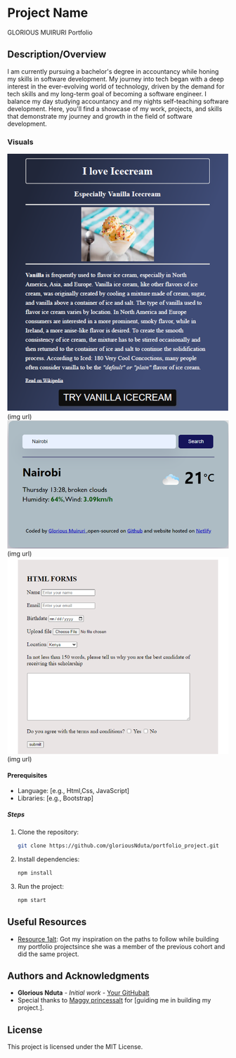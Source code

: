 # Project Name
GLORIOUS MUIRURI Portfolio


## Description/Overview
I am currently pursuing a bachelor's degree in accountancy while honing my skills in software development. My journey into tech began with a deep interest in the ever-evolving world of technology, driven by the demand for tech skills and my long-term goal of becoming a software engineer. I balance my day studying accountancy and my nights self-teaching software development. Here, you'll find a showcase of my work, projects, and skills that demonstrate my journey and growth in the field of software development.


### Visuals

![Screenshot](images/sc.PNG)(img url)
![Screenshot](images/weather.PNG)(img url)
![Screenshot](images/reg.PNG)(img url)

#### Prerequisites

- Language: [e.g., Html,Css, JavaScript]
- Libraries: [e.g., Bootstrap]

##### Steps

1. Clone the repository:
    ```bash
    git clone https://github.com/gloriousNduta/portfolio_project.git
    ```
2. Install dependencies:
    ```bash
    npm install
    ```
3. Run the project:
    ```bash
    npm start
    ```

## Useful Resources

- [Resource 1](https://opemipocapstone.netlify.app/?authuser=0)[alt](url): Got my inspiration on the paths to follow while building my portfolio projectsince she was a member of the previous cohort and did the same project.

## Authors and Acknowledgments

- **Glorious Nduta** - *Initial work* - [Your GitHub](https://github.com/gloriousNduta)[alt](url)
- Special thanks to [Maggy princess](https://github.com/maggyPrincess)[alt](url) for [guiding me in building my project.].

## License

This project is licensed under the MIT License.




<!-- GLORIOUS MUIRURI Portfolio
Welcome to my portfolio! I'm Glorious, a passionate front-end developer with a background in accountancy. Here, you'll find a showcase of my work, projects, and skills that demonstrate my journey and growth in the field of software development.

Table of Contents
About Me
Skills
Projects
Education
Contact

About Me
I am currently pursuing a bachelor's degree in accountancy while honing my skills in software development. My journey into tech began with a deep interest in the ever-evolving world of technology, driven by the demand for tech skills and my long-term goal of becoming a software engineer. I balance my day studying accountancy and my nights self-teaching software development.

Skills
Programming Languages: JavaScript, HTML, CSS
Frameworks and Libraries: Bootstrap, RESTful APIs, Ajax
Tools and Platforms: Git, GitHub, Visual Studio Code
Other: Strong analytical skills, problem-solving, and a keen eye for details, communication skills and teamwork.

Projects
Project 1: Vanilla Webpage
Description: This project involved creating an engaging and visually appealing webpage about my favorite icecream flavor. The site features a historical overview, detailed ingredient lists, step-by-step recipes anf funfacts. Utilized HTML and CSS to deliver basic user-friendly experience. Designed to attract ice cream enthusiastis and home cooks, encouraging them to explore and share their love for vanilla icecream. 

Link: https://statuesque-seahorse-0a3d34.netlify.app/

Project 2: V-Weather-Project
 Developed a clean and intuitive weather application using vanilla Javascript. The application provides real-time weather updates and location-based weather information. Implemented features include dynamic weather icons, temperature conversion and user-friendly interface elements. Designed for optimal performance and accessibility, making it easy for users to stay informed about current weather conditions. This project demonstrates proficiency in front-end development and effective use of Javascript for interactive web applications.

Link: https://ndungu.netlify.app/

Project 3: Registration-Form-Project
   Created a clean and responsive user-registration form using basic HTML and CSS.The form includes fields for user information such as name, email, birthdate, location among others. Designed with a focus on usability, incorporating clear labels, placeholders and error messages for better user guidance. Ensured the form is visually appealing and accessible across various devices by implementing responsive design principles.

   link: https://stellular-cannoli-fff412.netlify.app/


Education
Bachelor's Degree in Accountancy
Technical University of Kenya, Year of Graduation-2025

Self-taught Software Development
HerTechtrail Academy cohort9 starter
Shecodes Basics, Shecodes Plus

Contact
I'm always open to new opportunities and collaborations. Feel free to reach out to me via:

Email: muiruriglorious@gmail.com
LinkedIn: https://www.linkedin.com/in/glorious-muiruri-2196a4269/
GitHub: https://github.com/GloriousNduta/
Thank you for visiting my portfolio! -->


